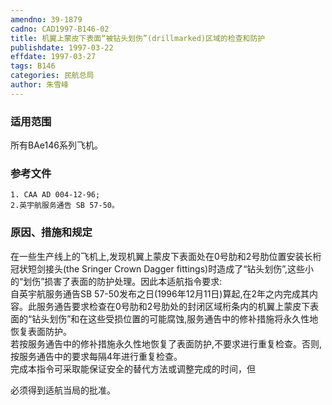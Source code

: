 ```yaml
---
amendno: 39-1879  
cadno: CAD1997-B146-02  
title: 机翼上蒙皮下表面“被钻头划伤”(drillmarked)区域的检查和防护  
publishdate: 1997-03-22  
effdate: 1997-03-27  
tags: B146  
categories: 民航总局  
author: 朱雪峰  
---
```

  
### 适用范围  
所有BAe146系列飞机。  
  
<!--more-->  
### 参考文件  
    1. CAA AD 004-12-96;  
    2.英宇航服务通告 SB 57-50。  
  
### 原因、措施和规定  
在一些生产线上的飞机上,发现机翼上蒙皮下表面处在0号肋和2号肋位置安装长桁冠状短剑接头(the Sringer Crown Dagger fittings)时造成了“钻头划伤”,这些小的“划伤”损害了表面的防护处理。因此本适航指令要求:  
    自英宇航服务通告SB 57-50发布之日(1996年12月11日)算起,在2年之内完成其内容。此服务通告要求检查在0号肋和2号肋处的封闭区域桁条内的机翼上蒙皮下表面的“钻头划伤”和在这些受损位置的可能腐蚀,服务通告中的修补措施将永久性地恢复表面防护。  
    若按服务通告中的修补措施永久性地恢复了表面防护,不要求进行重复检查。否则,按服务通告中的要求每隔4年进行重复检查。  
    完成本指令可采取能保证安全的替代方法或调整完成的时间，但  
  
必须得到适航当局的批准。  

